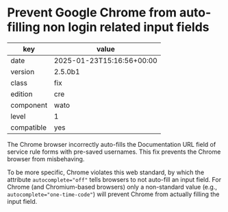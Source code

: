 [//]: # (werk v2)
# Prevent Google Chrome from auto-filling non login related input fields

key        | value
---------- | ---
date       | 2025-01-23T15:16:56+00:00
version    | 2.5.0b1
class      | fix
edition    | cre
component  | wato
level      | 1
compatible | yes

The Chrome browser incorrectly auto-fills the Documentation URL field of service rule forms with pre-saved usernames. This fix prevents the Chrome browser from misbehaving.

To be more specific, Chrome violates this web standard, by which the attribute `autocomplete="off"`  tells browsers to not auto-fill an input field. For Chrome (and Chromium-based browsers) only a non-standard value (e.g., `autocomplete="one-time-code"`) will prevent Chrome from actually filling the input field.
